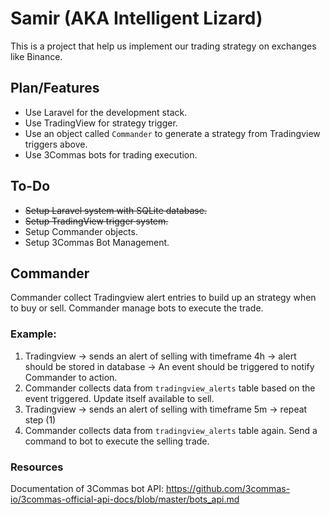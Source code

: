 # Samir (AKA Intelligent Lizard)

This is a project that help us implement our trading strategy on exchanges like Binance.

## Plan/Features

* Use Laravel for the development stack.
* Use TradingView for strategy trigger.
* Use an object called `Commander` to generate a strategy from Tradingview triggers above.
* Use 3Commas bots for trading execution.

## To-Do

* ~~Setup Laravel system with SQLite database.~~
* ~~Setup TradingView trigger system.~~
* Setup Commander objects.
* Setup 3Commas Bot Management.

## Commander

Commander collect Tradingview alert entries to build up an strategy when to buy or sell.
Commander manage bots to execute the trade.

### Example:
1. Tradingview -> sends an alert of selling with timeframe 4h -> alert should be stored in database -> An event should be triggered to notify Commander to action.
2. Commander collects data from `tradingview_alerts` table based on the event triggered. Update itself available to sell.
3. Tradingview -> sends an alert of selling with timeframe 5m -> repeat step (1)
4. Commander collects data from `tradingview_alerts` table again. Send a command to bot to execute the selling trade.

### Resources

Documentation of 3Commas bot API: https://github.com/3commas-io/3commas-official-api-docs/blob/master/bots_api.md
